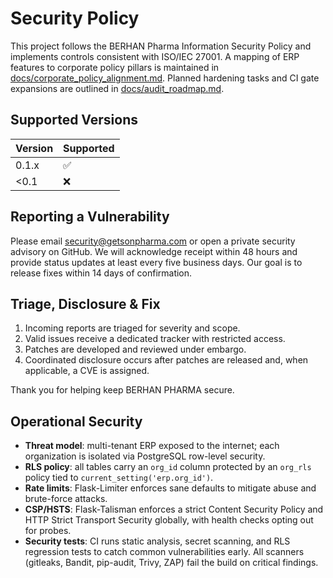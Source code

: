 # Security Policy

This project follows the BERHAN Pharma Information Security Policy and implements controls consistent with ISO/IEC 27001. A mapping of ERP features to corporate policy pillars is maintained in [docs/corporate_policy_alignment.md](docs/corporate_policy_alignment.md). Planned hardening tasks and CI gate expansions are outlined in [docs/audit_roadmap.md](docs/audit_roadmap.md).

## Supported Versions

| Version | Supported |
| ------- | --------- |
| 0.1.x   | ✅ |
| <0.1    | ❌ |

## Reporting a Vulnerability

Please email security@getsonpharma.com or open a private security advisory on GitHub. We will acknowledge receipt within 48 hours and provide status updates at least every five business days. Our goal is to release fixes within 14 days of confirmation.

## Triage, Disclosure & Fix

1. Incoming reports are triaged for severity and scope.
2. Valid issues receive a dedicated tracker with restricted access.
3. Patches are developed and reviewed under embargo.
4. Coordinated disclosure occurs after patches are released and, when applicable, a CVE is assigned.

Thank you for helping keep BERHAN PHARMA secure.

## Operational Security

- **Threat model**: multi-tenant ERP exposed to the internet; each organization is isolated via PostgreSQL row-level security.
- **RLS policy**: all tables carry an `org_id` column protected by an `org_rls` policy tied to `current_setting('erp.org_id')`.
- **Rate limits**: Flask-Limiter enforces sane defaults to mitigate abuse and brute-force attacks.
- **CSP/HSTS**: Flask-Talisman enforces a strict Content Security Policy and HTTP Strict Transport Security globally, with health checks opting out for probes.
- **Security tests**: CI runs static analysis, secret scanning, and RLS regression tests to catch common vulnerabilities early. All scanners (gitleaks, Bandit, pip-audit, Trivy, ZAP) fail the build on critical findings.
